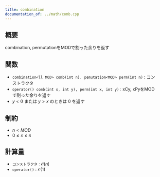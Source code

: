```yaml
---
title: combination
documentation_of: ../math/comb.cpp
---
```


## 概要

combination, permutationをMODで割った余りを返す

## 関数
* `combination<ll MOD> comb(int n), pemutation<MOD> perm(int n)` : コンストラクタ
* `operator() comb(int x, int y), perm(int x, int y)` : xCy, xPyをMODで割った余りを返す
* $y < 0$ または $y > x$ のときは $0$ を返す

## 制約
* $n < MOD$
* $0 \leq x \leq n$

## 計算量
* `コンストラクタ` : $\mathcal{O}(n)$
* `operator()` : $\mathcal{O}(1)$